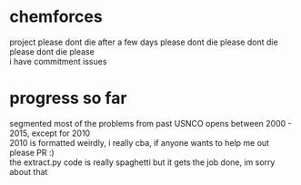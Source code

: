 # chemforces

project please dont die after a few days please dont die please dont die please dont die please  
i have commitment issues

# progress so far

segmented most of the problems from past USNCO opens between 2000 - 2015, except for 2010  
2010 is formatted weirdly, i really cba, if anyone wants to help me out please PR :)  
the extract.py code is really spaghetti but it gets the job done, im sorry about that